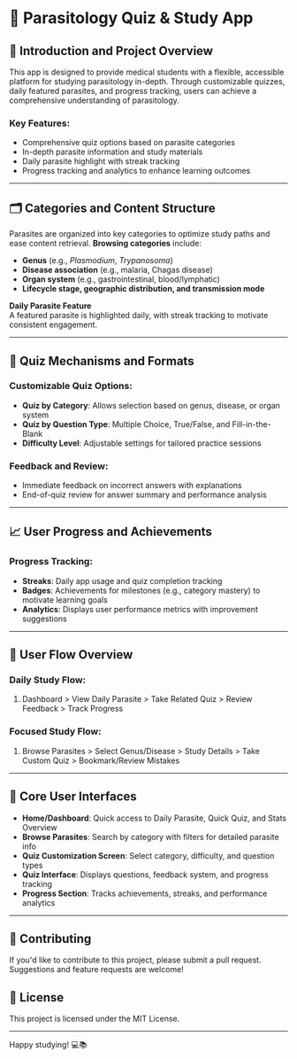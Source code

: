 # 🦠 Parasitology Quiz & Study App

## 📘 **Introduction and Project Overview**
This app is designed to provide medical students with a flexible, accessible platform for studying parasitology in-depth. Through customizable quizzes, daily featured parasites, and progress tracking, users can achieve a comprehensive understanding of parasitology.

### **Key Features:**
- Comprehensive quiz options based on parasite categories
- In-depth parasite information and study materials
- Daily parasite highlight with streak tracking
- Progress tracking and analytics to enhance learning outcomes

---

## 🗂️ **Categories and Content Structure**
Parasites are organized into key categories to optimize study paths and ease content retrieval. **Browsing categories** include:
- **Genus** (e.g., *Plasmodium*, *Trypanosoma*)
- **Disease association** (e.g., malaria, Chagas disease)
- **Organ system** (e.g., gastrointestinal, blood/lymphatic)
- **Lifecycle stage, geographic distribution, and transmission mode**

**Daily Parasite Feature**  
A featured parasite is highlighted daily, with streak tracking to motivate consistent engagement.

---

## 📝 **Quiz Mechanisms and Formats**
### **Customizable Quiz Options:**
- **Quiz by Category**: Allows selection based on genus, disease, or organ system
- **Quiz by Question Type**: Multiple Choice, True/False, and Fill-in-the-Blank
- **Difficulty Level**: Adjustable settings for tailored practice sessions

### **Feedback and Review:**
- Immediate feedback on incorrect answers with explanations
- End-of-quiz review for answer summary and performance analysis

---

## 📈 **User Progress and Achievements**
### **Progress Tracking:**
- **Streaks**: Daily app usage and quiz completion tracking
- **Badges**: Achievements for milestones (e.g., category mastery) to motivate learning goals
- **Analytics**: Displays user performance metrics with improvement suggestions

---

## 🔄 **User Flow Overview**
### **Daily Study Flow:**
1. Dashboard > View Daily Parasite > Take Related Quiz > Review Feedback > Track Progress

### **Focused Study Flow:**
1. Browse Parasites > Select Genus/Disease > Study Details > Take Custom Quiz > Bookmark/Review Mistakes

---

## 📲 **Core User Interfaces**
- **Home/Dashboard**: Quick access to Daily Parasite, Quick Quiz, and Stats Overview
- **Browse Parasites**: Search by category with filters for detailed parasite info
- **Quiz Customization Screen**: Select category, difficulty, and question types
- **Quiz Interface**: Displays questions, feedback system, and progress tracking
- **Progress Section**: Tracks achievements, streaks, and performance analytics

---

## 👥 **Contributing**
If you'd like to contribute to this project, please submit a pull request. Suggestions and feature requests are welcome!

## 📜 **License**
This project is licensed under the MIT License.

---

Happy studying! 💻📚
